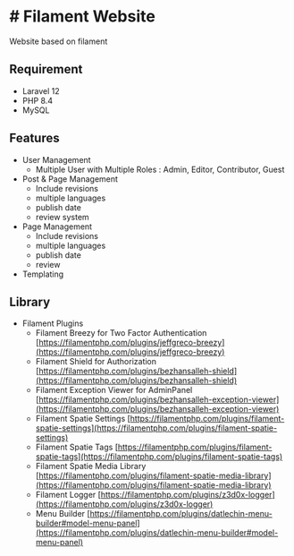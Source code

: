 # # Filament Website

Website based on filament

## Requirement

- Laravel 12
- PHP 8.4
- MySQL

## Features

- User Management
  - Multiple User with Multiple Roles : Admin, Editor, Contributor, Guest
- Post & Page Management
  - Include revisions
  - multiple languages
  - publish date
  - review system
- Page Management
  - Include revisions
  - multiple languages
  - publish date
  - review
- Templating

## Library
- Filament Plugins
  - Filament Breezy for Two Factor Authentication
  [https://filamentphp.com/plugins/jeffgreco-breezy](https://filamentphp.com/plugins/jeffgreco-breezy)
  - Filament Shield for Authorization
  [https://filamentphp.com/plugins/bezhansalleh-shield](https://filamentphp.com/plugins/bezhansalleh-shield) 
  - Filament Exception Viewer for AdminPanel
  [https://filamentphp.com/plugins/bezhansalleh-exception-viewer](https://filamentphp.com/plugins/bezhansalleh-exception-viewer)
  - Filament Spatie Settings
  [https://filamentphp.com/plugins/filament-spatie-settings](https://filamentphp.com/plugins/filament-spatie-settings)
  - Filament Spatie Tags
  [https://filamentphp.com/plugins/filament-spatie-tags](https://filamentphp.com/plugins/filament-spatie-tags)
  - Filament Spatie Media Library
  [https://filamentphp.com/plugins/filament-spatie-media-library](https://filamentphp.com/plugins/filament-spatie-media-library)
  - Filament Logger
  [https://filamentphp.com/plugins/z3d0x-logger](https://filamentphp.com/plugins/z3d0x-logger)
  - Menu Builder
  [https://filamentphp.com/plugins/datlechin-menu-builder#model-menu-panel](https://filamentphp.com/plugins/datlechin-menu-builder#model-menu-panel)





